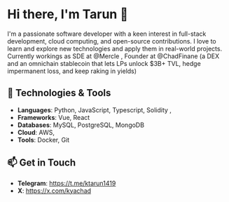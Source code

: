 # Hi there, I'm Tarun 👋

I'm a passionate software developer with a keen interest in full-stack development, cloud computing, and open-source contributions. I love to learn and explore new technologies and apply them in real-world projects.
Currently workings as SDE at @Mercle , Founder at @ChadFinane (a DEX and an omnichain stablecoin that lets LPs unlock $3B+ TVL, hedge impermanent loss, and keep raking in yields)

## 🔧 Technologies & Tools

- **Languages**: Python, JavaScript, Typescript, Solidity , 
- **Frameworks**:  Vue, React
- **Databases**: MySQL, PostgreSQL, MongoDB
- **Cloud**: AWS,
- **Tools**: Docker, Git

## 📫 Get in Touch

- **Telegram**: https://t.me/ktarun1419
- **X**: https://x.com/kyachad



